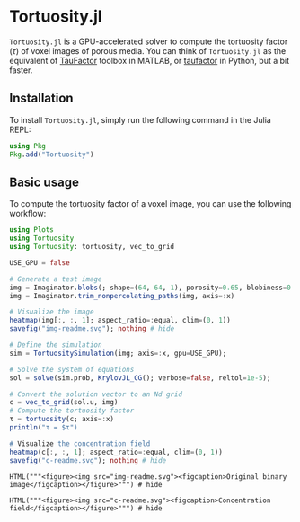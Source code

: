 # Tortuosity.jl

`Tortuosity.jl` is a GPU-accelerated solver to compute the tortuosity factor ($\tau$) of voxel images of porous media. You can think of `Tortuosity.jl` as the equivalent of [TauFactor](https://www.mathworks.com/matlabcentral/fileexchange/57956-taufactor) toolbox in MATLAB, or [taufactor](https://github.com/tldr-group/taufactor) in Python, but a bit faster.

## Installation

To install `Tortuosity.jl`, simply run the following command in the Julia REPL:

```julia
using Pkg
Pkg.add("Tortuosity")
```

## Basic usage

To compute the tortuosity factor of a voxel image, you can use the following workflow:

```julia
using Plots
using Tortuosity
using Tortuosity: tortuosity, vec_to_grid

USE_GPU = false

# Generate a test image
img = Imaginator.blobs(; shape=(64, 64, 1), porosity=0.65, blobiness=0.5, seed=2);
img = Imaginator.trim_nonpercolating_paths(img, axis=:x)

# Visualize the image
heatmap(img[:, :, 1]; aspect_ratio=:equal, clim=(0, 1))
savefig("img-readme.svg"); nothing # hide

# Define the simulation
sim = TortuositySimulation(img; axis=:x, gpu=USE_GPU);

# Solve the system of equations
sol = solve(sim.prob, KrylovJL_CG(); verbose=false, reltol=1e-5);

# Convert the solution vector to an Nd grid
c = vec_to_grid(sol.u, img)
# Compute the tortuosity factor
τ = tortuosity(c; axis=:x)
println("τ = $τ")

# Visualize the concentration field
heatmap(c[:, :, 1]; aspect_ratio=:equal, clim=(0, 1))
savefig("c-readme.svg"); nothing # hide
```

```@example
HTML("""<figure><img src="img-readme.svg"><figcaption>Original binary image</figcaption></figure>""") # hide
```

```@example
HTML("""<figure><img src="c-readme.svg"><figcaption>Concentration field</figcaption></figure>""") # hide
```
